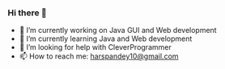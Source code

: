 ### Hi there 👋

<!--
**Realhars/RealHars** is a ✨ _special_ ✨ repository because its `README.md` (this file) appears on your GitHub profile.

Here are some ideas to get you started:-->

- 🔭 I’m currently working on Java GUI and Web development
- 🌱 I’m currently learning Java and Web development 
- 🤔 I’m looking for help with CleverProgrammer
- 📫 How to reach me: harspandey10@gmail.com


